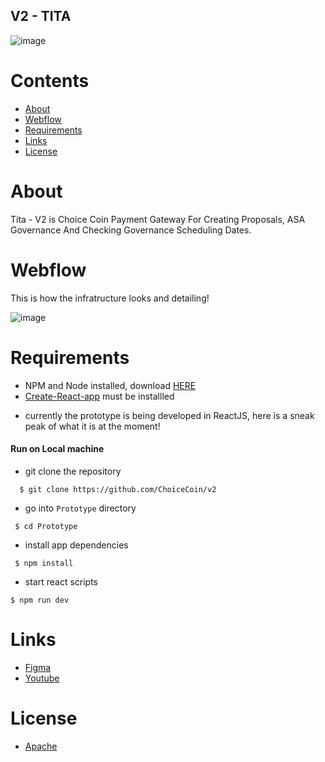 ## V2 - TITA

![image](https://i.postimg.cc/yNxZcP9m/km-20220401-480p-1-1.gif)

Contents
=================
<!--ts-->
* [About](#About)
* [Webflow](#Webflow)
* [Requirements](#Requirements)
* [Links](#Links)
* [License](#License)
<!--te-->


About
============

Tita - V2 is Choice Coin Payment Gateway For Creating Proposals, ASA Governance And Checking Governance Scheduling Dates.

Webflow
============
This is how the infratructure looks and detailing!

![image](https://i.postimg.cc/Fzm2WnSj/Untitled-Workspace.png)

Requirements
============

* NPM and Node installed, download [HERE](https://phoenixnap.com/kb/install-node-js-npm-on-windows)
* [Create-React-app](https://reactjs.org/docs/create-a-new-react-app.html) must be installled

- currently the prototype is being developed in ReactJS, here is a sneak peak of what it is at the moment!

#### Run on Local machine

* git clone the repository

```
  $ git clone https://github.com/ChoiceCoin/v2
```
* go into `Prototype` directory

```
 $ cd Prototype
```
* install app dependencies
```
 $ npm install
```

* start react scripts

```
$ npm run dev

```

Links
============
- [Figma](https://www.figma.com/file/4g5ARgX61Voxc6zOfbqlQS/Titachoice?node-id=1%3A3)
- [Youtube](https://www.youtube.com/watch?v=WcDq_bdCKOU)

License
============
- [Apache](https://github.com/ChoiceCoin/v2/blob/main/LICENSE)




